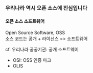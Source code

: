 ### 우리나라 역시 오픈 소스에 진심입니다
#### 오픈 소스 소프트웨어
Open Source Software, OSS  
소스 코드는 공개 + 라이선스 => 소프트웨어  

cf. 우리나라 공공기관: 공개 소프트웨어  

- OSI: OSS 인증 마크
- OLIS